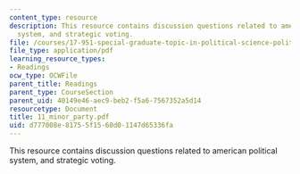 ```yaml
---
content_type: resource
description: This resource contains discussion questions related to american political
  system, and strategic voting.
file: /courses/17-951-special-graduate-topic-in-political-science-political-behavior-fall-2005/d777008e81755f1560d01147d65336fa_11_minor_party.pdf
file_type: application/pdf
learning_resource_types:
- Readings
ocw_type: OCWFile
parent_title: Readings
parent_type: CourseSection
parent_uid: 40149e46-aec9-beb2-f5a6-7567352a5d14
resourcetype: Document
title: 11_minor_party.pdf
uid: d777008e-8175-5f15-60d0-1147d65336fa
---
```

This resource contains discussion questions related to american political system, and strategic voting.

